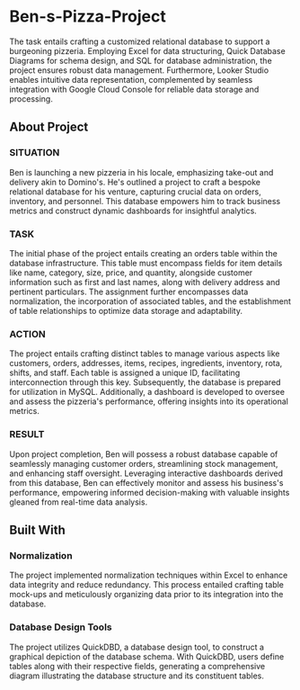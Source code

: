 # Ben-s-Pizza-Project
The task entails crafting a customized relational database to support a burgeoning pizzeria. Employing Excel for data structuring, Quick Database Diagrams for schema design, and SQL for database administration, the project ensures robust data management. Furthermore, Looker Studio enables intuitive data representation, complemented by seamless integration with Google Cloud Console for reliable data storage and processing.

## About Project

### SITUATION
Ben is launching a new pizzeria in his locale, emphasizing take-out and delivery akin to Domino's. He's outlined a project to craft a bespoke relational database for his venture, capturing crucial data on orders, inventory, and personnel. This database empowers him to track business metrics and construct dynamic dashboards for insightful analytics.

### TASK
The initial phase of the project entails creating an orders table within the database infrastructure. This table must encompass fields for item details like name, category, size, price, and quantity, alongside customer information such as first and last names, along with delivery address and pertinent particulars. The assignment further encompasses data normalization, the incorporation of associated tables, and the establishment of table relationships to optimize data storage and adaptability.

### ACTION
The project entails crafting distinct tables to manage various aspects like customers, orders, addresses, items, recipes, ingredients, inventory, rota, shifts, and staff. Each table is assigned a unique ID, facilitating interconnection through this key. Subsequently, the database is prepared for utilization in MySQL. Additionally, a dashboard is developed to oversee and assess the pizzeria's performance, offering insights into its operational metrics.

### RESULT
Upon project completion, Ben will possess a robust database capable of seamlessly managing customer orders, streamlining stock management, and enhancing staff oversight. Leveraging interactive dashboards derived from this database, Ben can effectively monitor and assess his business's performance, empowering informed decision-making with valuable insights gleaned from real-time data analysis.

## Built With

### Normalization
The project implemented normalization techniques within Excel to enhance data integrity and reduce redundancy. This process entailed crafting table mock-ups and meticulously organizing data prior to its integration into the database.

### Database Design Tools
The project utilizes QuickDBD, a database design tool, to construct a graphical depiction of the database schema. With QuickDBD, users define tables along with their respective fields, generating a comprehensive diagram illustrating the database structure and its constituent tables.

